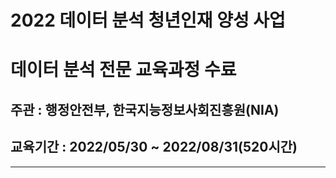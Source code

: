 # 2022 데이터 분석 청년인재 양성 사업
# 데이터 분석 전문 교육과정 수료
## 주관 : 행정안전부, 한국지능정보사회진흥원(NIA)
## 교육기간 : 2022/05/30 ~ 2022/08/31(520시간)
---
